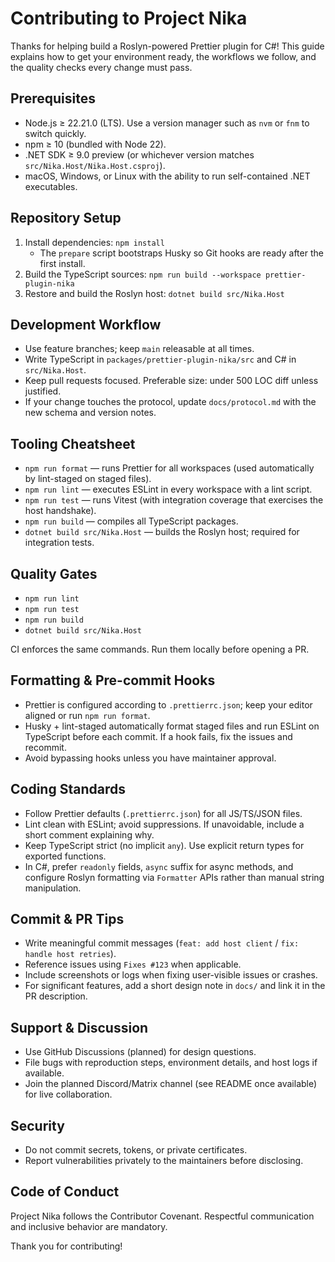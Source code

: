 # Contributing to Project Nika

Thanks for helping build a Roslyn-powered Prettier plugin for C#! This guide explains how to get your environment ready, the workflows we follow, and the quality checks every change must pass.

## Prerequisites

- Node.js ≥ 22.21.0 (LTS). Use a version manager such as `nvm` or `fnm` to switch quickly.
- npm ≥ 10 (bundled with Node 22).
- .NET SDK ≥ 9.0 preview (or whichever version matches `src/Nika.Host/Nika.Host.csproj`).
- macOS, Windows, or Linux with the ability to run self-contained .NET executables.

## Repository Setup

1. Install dependencies: `npm install`
   - The `prepare` script bootstraps Husky so Git hooks are ready after the first install.
2. Build the TypeScript sources: `npm run build --workspace prettier-plugin-nika`
3. Restore and build the Roslyn host: `dotnet build src/Nika.Host`

## Development Workflow

- Use feature branches; keep `main` releasable at all times.
- Write TypeScript in `packages/prettier-plugin-nika/src` and C# in `src/Nika.Host`.
- Keep pull requests focused. Preferable size: under 500 LOC diff unless justified.
- If your change touches the protocol, update `docs/protocol.md` with the new schema and version notes.

## Tooling Cheatsheet

- `npm run format` — runs Prettier for all workspaces (used automatically by lint-staged on staged files).
- `npm run lint` — executes ESLint in every workspace with a lint script.
- `npm run test` — runs Vitest (with integration coverage that exercises the host handshake).
- `npm run build` — compiles all TypeScript packages.
- `dotnet build src/Nika.Host` — builds the Roslyn host; required for integration tests.

## Quality Gates

- `npm run lint`
- `npm run test`
- `npm run build`
- `dotnet build src/Nika.Host`

CI enforces the same commands. Run them locally before opening a PR.

## Formatting & Pre-commit Hooks

- Prettier is configured according to `.prettierrc.json`; keep your editor aligned or run `npm run format`.
- Husky + lint-staged automatically format staged files and run ESLint on TypeScript before each commit. If a hook fails, fix the issues and recommit.
- Avoid bypassing hooks unless you have maintainer approval.

## Coding Standards

- Follow Prettier defaults (`.prettierrc.json`) for all JS/TS/JSON files.
- Lint clean with ESLint; avoid suppressions. If unavoidable, include a short comment explaining why.
- Keep TypeScript strict (no implicit `any`). Use explicit return types for exported functions.
- In C#, prefer `readonly` fields, `async` suffix for async methods, and configure Roslyn formatting via `Formatter` APIs rather than manual string manipulation.

## Commit & PR Tips

- Write meaningful commit messages (`feat: add host client` / `fix: handle host retries`).
- Reference issues using `Fixes #123` when applicable.
- Include screenshots or logs when fixing user-visible issues or crashes.
- For significant features, add a short design note in `docs/` and link it in the PR description.

## Support & Discussion

- Use GitHub Discussions (planned) for design questions.
- File bugs with reproduction steps, environment details, and host logs if available.
- Join the planned Discord/Matrix channel (see README once available) for live collaboration.

## Security

- Do not commit secrets, tokens, or private certificates.
- Report vulnerabilities privately to the maintainers before disclosing.

## Code of Conduct

Project Nika follows the Contributor Covenant. Respectful communication and inclusive behavior are mandatory.

Thank you for contributing!

